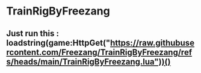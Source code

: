 # TrainRigByFreezang

## Just run this : loadstring(game:HttpGet("https://raw.githubusercontent.com/Freezang/TrainRigByFreezang/refs/heads/main/TrainRigByFreezang.lua"))()

